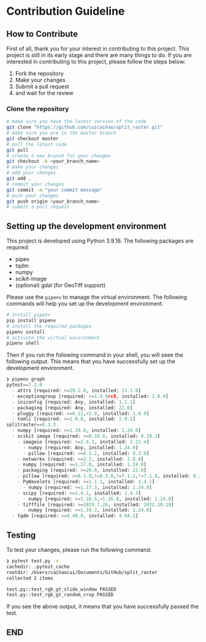 # Contribution Guideline

## How to Contribute

First of all, thank you for your interest in contributing to this project. This project is still in its early stage and there are many things to do. If you are interested in contributing to this project, please follow the steps below:

1. Fork the repository
2. Make your changes
3. Submit a pull request
4. and wait for the review


### Clone the repository

```bash
# make sure you have the latest version of the code
git clone "https://github.com/cuicaihao/split_raster.git"
# make sure you are in the master branch
git checkout master
# pull the latest code
git pull
# create a new branch for your changes
git checkout -b <your_branch_name>
# make your changes
# add your changes
git add .
# commit your changes
git commit -m "your commit message"
# push your changes
git push origin <your_branch_name>
# submit a pull request
```

## Setting up the development environment

This project is developed using Python 3.9.16. The following packages are required:

- pipev
- tqdm
- numpy
- scikit-image
- (optional) gdal (for GeoTiff support)

Please use the `pipenv` to manage the virtual environment. The following commands will help you set up the development environment.

```bash
# install pipenv
pip install pipenv
# install the required packages
pipenv install
# activate the virtual environment
pipenv shell
```

Then if you run the following command in your shell, you will seee the following output. This means that you have successfully set up the development environment.

```python
❯ pipenv graph
pytest==7.2.0
  - attrs [required: >=19.2.0, installed: 22.1.0]
  - exceptiongroup [required: >=1.0.0rc8, installed: 1.0.4]
  - iniconfig [required: Any, installed: 1.1.1]
  - packaging [required: Any, installed: 22.0]
  - pluggy [required: >=0.12,<2.0, installed: 1.0.0]
  - tomli [required: >=1.0.0, installed: 2.0.1]
splitraster==0.3.3
  - numpy [required: >=1.19.0, installed: 1.24.0]
  - scikit-image [required: >=0.18.0, installed: 0.19.3]
    - imageio [required: >=2.4.1, installed: 2.22.4]
      - numpy [required: Any, installed: 1.24.0]
      - pillow [required: >=8.3.2, installed: 9.3.0]
    - networkx [required: >=2.2, installed: 2.8.8]
    - numpy [required: >=1.17.0, installed: 1.24.0]
    - packaging [required: >=20.0, installed: 22.0]
    - pillow [required: >=6.1.0,!=8.3.0,!=7.1.1,!=7.1.0, installed: 9.3.0]
    - PyWavelets [required: >=1.1.1, installed: 1.4.1]
      - numpy [required: >=1.17.3, installed: 1.24.0]
    - scipy [required: >=1.4.1, installed: 1.9.3]
      - numpy [required: >=1.18.5,<1.26.0, installed: 1.24.0]
    - tifffile [required: >=2019.7.26, installed: 2022.10.10]
      - numpy [required: >=1.19.2, installed: 1.24.0]
  - tqdm [required: >=4.40.0, installed: 4.64.1]
  ```

## Testing
To test your changes, please run the following command:

```bash
❯ pytest test.py -v 
cachedir: .pytest_cache
rootdir: /Users/caihaocui/Documents/GitHub/split_raster
collected 2 items                                                                        

test.py::test_rgb_gt_slide_window PASSED                                           [ 50%]
test.py::test_rgb_gt_random_crop PASSED                                            [100%]
```

If you see the above output, it means that you have successfully passed the test.


## END


